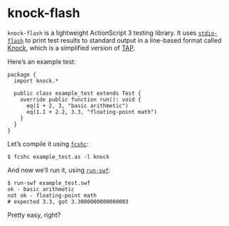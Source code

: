 knock-flash
===========

`knock-flash` is a lightweight ActionScript 3 testing library.  It
uses [`stdio-flash`][] to print test results to standard output in a
line-based format called [Knock][], which is a simplified version of
[TAP][].

Here’s an example test:

    package {
      import knock.*
    
      public class example_test extends Test {
        override public function run(): void {
          eq(1 + 2, 3, "basic arithmetic")
          eq(1.1 + 2.2, 3.3, "floating-point math")
        }
      }
    }

Let’s compile it using [`fcshc`][]:

    $ fcshc example_test.as -l knock

And now we’ll run it, using [`run-swf`][]:

    $ run-swf example_test.swf
    ok - basic arithmetic
    not ok - floating-point math
    # expected 3.3, got 3.3000000000000003

Pretty easy, right?


[`stdio-flash`]: https://github.com/dbrock/stdio-flash
[Knock]: https://github.com/chneukirchen/knock/
[TAP]: http://en.wikipedia.org/wiki/Test_Anything_Protocol
[`fcshc`]: https://github.com/dbrock/fcshd
[`run-swf`]: https://dbrock.github.com/stdio-flash/run-swf.1
